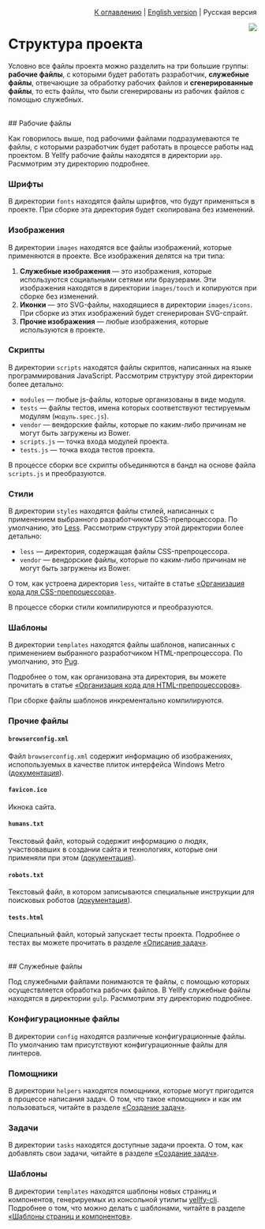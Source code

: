 <p align="right"><a href="README.md">К оглавлению</a> | <a href="../en/structure.md">English version</a> | Русская версия</p>

<img src="https://cloud.githubusercontent.com/assets/7034281/17824051/63b25da8-6668-11e6-8d56-b8f5b6d199f0.png" align="right"/>

# Структура проекта

Условно все файлы проекта можно разделить на три большие группы: **рабочие файлы**, с которыми будет работать разработчик, **служебные файлы**, отвечающие за обработку рабочих файлов и **сгенерированные файлы**, то есть файлы, что были сгенерированы из рабочих файлов с помощью служебных.




<br/>
## Рабочие файлы

Как говорилось выше, под рабочими файлами подразумеваются те файлы, с которыми разработчик будет работать в процессе работы над проектом. В Yellfy рабочие файлы находятся в директории `app`. Расммотрим эту директорию подробнее.

### Шрифты

В директории `fonts` находятся файлы шрифтов, что будут применяться в проекте. При сборке эта директория будет скопирована без изменений.

### Изображения

В директории `images` находятся все файлы изображений, которые применяются в проекте. Все изображения делятся на три типа:

  1. **Служебные изображения** — это изображения, которые используются социальными сетями или браузерами. Эти изображения находятся в директории `images/touch` и копируются при сборке без изменений.
  2. **Иконки** — это SVG-файлы, находящиеся в директории `images/icons`. При сборке из этих изображений будет сгенерирован SVG-спрайт.
  3. **Прочие изображения** — любые изображения, которые используются в проекте.

### Скрипты

В директории `scripts` находятся файлы скриптов, написанных на языке программирования JavaScript. Рассмотрим структуру этой директории более детально:

  * `modules` — любые js-файлы, которые организованы в виде модуля.
  * `tests` — файлы тестов, имена которых соответствуют тестируемым модулям (`модуль.spec.js`).
  * `vendor` — вендорские файлы, которые по каким-либо причинам не могут быть загружены из Bower.
  * `scripts.js` — точка входа модулей проекта.
  * `tests.js` — точка входа тестов проекта.

В процессе сборки все скрипты объединяются в бандл на основе файла `scripts.js` и преобразуются.

### Стили

В директории `styles` находятся файлы стилей, написанных с применением выбранного разработчиком CSS-препроцессора. По умолчанию, это [Less](http://lesscss.org/). Рассмотрим структуру этой директории более детально:

  * `less` — директория, содержащая файлы CSS-препроцессора.
  * `vendor` — вендорские файлы, которые по каким-либо причинам не могут быть загружены из Bower.

О том, как устроена директория `less`, читайте в статье [«Организация кода для CSS-препроцессора»](https://canonium.com/articles/organizing-code-in-project).

В процессе сборки стили компилируются и преобразуются.

### Шаблоны

В директории `templates` находятся файлы шаблонов, написанных с применением выбранного разработчиком HTML-препроцессора. По умолчанию, это [Pug](http://pug.timothygu.me/en/api/getting-started.html).

Подробнее о том, как организована эта директория, вы можете прочитать в статье [«Организация кода для HTML-препроцессоров»](https://canonium.com/articles/organizing-html-code-in-project).

При сборке файлы шаблонов инкрементально компилируются.

### Прочие файлы

#### `browserconfig.xml`

Файл `browserconfig.xml` содержит информацию об изображениях, испопользуемых в качестве плиток интерфейса Windows Metro ([документация](https://msdn.microsoft.com/en-us/library/dn455106(v=vs.85).aspx)).

#### `favicon.ico`

Икнока сайта.

#### `humans.txt`

Текстовый файл, который содержит информацию о людях, участвовавших в создании сайта и технологиях, которые они применяли при этом ([документация](http://humanstxt.org/)).

#### `robots.txt`

Текстовый файл, в котором записываются специальные инструкции для поисковых роботов ([документация](http://www.robotstxt.org/robotstxt.html)).

#### `tests.html`

Специальный файл, который запускает тесты проекта. Подробнее о тестах вы можете прочитать в разделе [«Описание задач»](tasks.md#Тестирование-gulp-test).




<br/>
## Служебные файлы

Под служебными файлами понимаются те файлы, с помощью которых осуществляется обработка рабочих файлов. В Yellfy служебные файлы находятся в директории `gulp`. Расммотрим эту директорию подробнее.

### Конфигурационные файлы

В директории `config` находятся различные конфигурационные файлы. По умолчанию там присутствуют конфигурационные файлы для линтеров.

### Помощники

В директории `helpers` находятся помощники, которые могут пригодится в процессе написания задач. О том, что такое «помощник» и как им пользоваться, читайте в разделе [«Создание задач»](create-tasks.md).

### Задачи

В директории `tasks` находятся доступные задачи проекта. О том, как добавлять свои задачи, читайте в разделе [«Создание задач»](create-tasks.md).

### Шаблоны

В директории `templates` находятся шаблоны новых страниц и компонентов, генерируемых из консольной утилиты [yellfy-cli](https://github.com/mrmlnc/yellfy-cli). Подробнее о том, что можно делать с шаблонами, читайте в разделе [«Шаблоны страниц и компонентов»](cli-templates.md).
